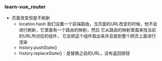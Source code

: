 ### learn-vue_router
- 页面改变但是不刷新
  + location.hash
我们设置一个前端路由，当页面的URL改变的时候，他不会进行刷新，它里面有一个路由的映射，然后
它从路由的映射里面来找当前的URL所对应的组件，
它会把这个组件取出来并且放到整个网页上面进行渲染
  + history.pushState() 
  + history.replaceState()：是替换之前的URL，没有返回按钮
